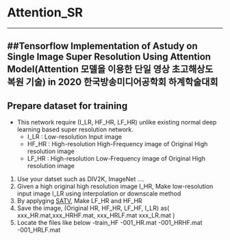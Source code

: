 # Attention_SR
-----
##Tensorflow  Implementation of Astudy on Single Image Super Resolution Using Attention Model(Attention 모델을 이용한 단일 영상 초고해상도 복원 기술) in 2020 한국방송미디어공학회 하계학술대회
-----

## Prepare dataset for training
  - This network require (I_LR, HF_HR, LF_HR) unlike existing normal deep learning based super resolution network.
    - I_LR : Low-resolution Input image
    - HF_HR : High-resolution High-Frequency image of Original High resolution image
    - LF_HR : High-resolution Low-Frequency image of Original High resolution image
  1. Use your datset such as DIV2K, ImageNet .... 
  2. Given a high original high resolution image I_HR, Make low-resolution input image I_LR using interpolation or downscale method
  3. By applyging [SATV](https://github.com/decpearl/satv), Make LF_HR and HF_HR
  4. Save the image, (Original HR, HF_HR, LF_HF, I_LR) as( xxx_HR.mat,xxx_HRHF.mat, xxx_HRLF.mat xxx_LR.mat )
  5. Locate the files like below
  -train_HF
    -001_HR.mat
    -001_HRHF.mat
    -001_HRLF.mat
    
